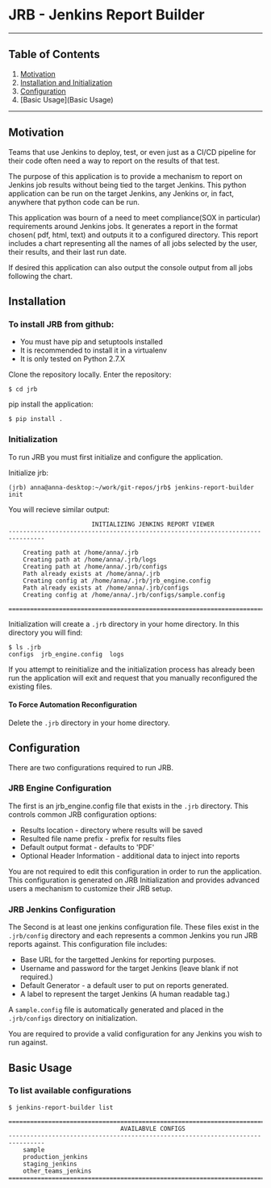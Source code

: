 # JRB - Jenkins Report Builder
---

## Table of Contents

1. [Motivation](Motivation)
2. [Installation and Initialization](Installation)
3. [Configuration](Configuration)
4. [Basic Usage](Basic Usage)
---

## Motivation
Teams that use Jenkins to deploy, test, or even just as a CI/CD pipeline for
their code often need a way to report on the results of that test.

The purpose of this application is to provide a mechanism to report on
Jenkins job results without being tied to the target Jenkins. This python
application can be run on the target Jenkins, any Jenkins or, in fact,
anywhere that python code can be run.

This application was bourn of a need to meet compliance(SOX in particular)
requirements around Jenkins jobs. It generates a report in the format chosen(
pdf, html, text) and outputs it to a configured directory. This report includes
a chart representing all the names of all jobs selected by the user, their
results, and their last run date.

If desired this application can also output the console output from all jobs
following the chart.

## Installation
### To install JRB from github:
* You must have pip and setuptools installed
* It is recommended to install it in a virtualenv
* It is only tested on Python 2.7.X

Clone the repository locally.
Enter the repository:

`$ cd jrb`

pip install the application:

`$ pip install .`

### Initialization
To run JRB you must first initialize and configure the application.

Initialize jrb:

`(jrb) anna@anna-desktop:~/work/git-repos/jrb$ jenkins-report-builder init`

You will recieve similar output:

```================================================================================
                       INITIALIZING JENKINS REPORT VIEWER
--------------------------------------------------------------------------------

	Creating path at /home/anna/.jrb
	Creating path at /home/anna/.jrb/logs
	Creating path at /home/anna/.jrb/configs
	Path already exists at /home/anna/.jrb
	Creating config at /home/anna/.jrb/jrb_engine.config
	Path already exists at /home/anna/.jrb/configs
	Creating config at /home/anna/.jrb/configs/sample.config

================================================================================
 ```

Initialization will create a `.jrb` directory in your home directory. In this
directory you will find:

```
$ ls .jrb
configs  jrb_engine.config  logs
```

If you attempt to reinitialize and the initialization process has already been
run the application will exit and request that you manually reconfigured the
existing files.

#### To Force Automation Reconfiguration
Delete the `.jrb` directory in your home directory.

## Configuration
There are two configurations required to run JRB.

### JRB Engine Configuration
The first is an jrb_engine.config file that exists in the `.jrb` directory.
This controls common JRB configuration options:
* Results location - directory where results will be saved
* Resulted file name prefix - prefix for results files
* Default output format - defaults to 'PDF'
* Optional Header Information - additional data to inject into reports

You are not required to edit this configuration in order to run the
application. This configuration is generated on JRB Initialization and
provides advanced users a mechanism to customize their JRB setup.

### JRB Jenkins Configuration
The Second is at least one jenkins configuration file. These files exist in
the `.jrb/config` directory and each represents a common Jenkins you run JRB
reports against. This configuration file includes:
* Base URL for the targetted Jenkins for reporting purposes.
* Username and password for the target Jenkins (leave blank if not required.)
* Default Generator - a default user to put on reports generated.
* A label to represent the target Jenkins (A human readable tag.)

A `sample.config` file is automatically generated and placed in the
`.jrb/configs` directory on initialization.

You are required to provide a valid configuration for any Jenkins you wish
to run against.

## Basic Usage

### To list available configurations

`$ jenkins-report-builder list`

```
================================================================================
                               AVAILABVLE CONFIGS
--------------------------------------------------------------------------------
	sample
	production_jenkins
	staging_jenkins
	other_teams_jenkins
================================================================================
```

